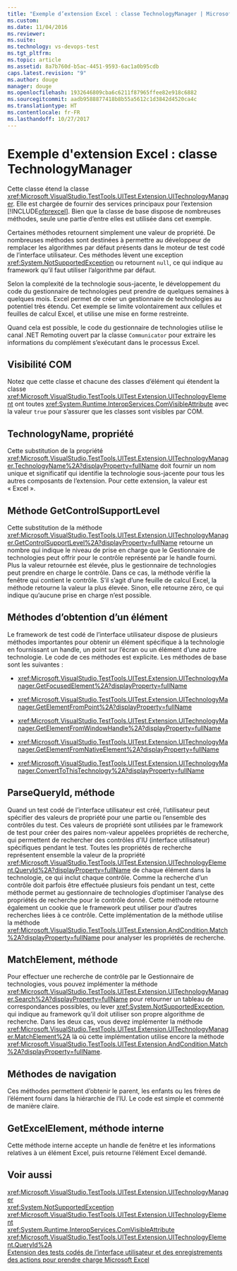 ```yaml
---
title: "Exemple d’extension Excel : classe TechnologyManager | Microsoft Docs"
ms.custom: 
ms.date: 11/04/2016
ms.reviewer: 
ms.suite: 
ms.technology: vs-devops-test
ms.tgt_pltfrm: 
ms.topic: article
ms.assetid: 8a7b760d-b5ac-4451-9593-6ac1a0b95cdb
caps.latest.revision: "9"
ms.author: douge
manager: douge
ms.openlocfilehash: 1932646809cba6c6211f87965ffee82e918c6882
ms.sourcegitcommit: aadb9588877418b8b55a5612c1d3842d4520ca4c
ms.translationtype: HT
ms.contentlocale: fr-FR
ms.lasthandoff: 10/27/2017
---
```

# <a name="sample-excel-extension-technologymanager-class"></a>Exemple d'extension Excel : classe TechnologyManager
Cette classe étend la classe <xref:Microsoft.VisualStudio.TestTools.UITest.Extension.UITechnologyManager>. Elle est chargée de fournir des services principaux pour l’extension [!INCLUDE[ofprexcel](../test/includes/ofprexcel_md.md)]. Bien que la classe de base dispose de nombreuses méthodes, seule une partie d’entre elles est utilisée dans cet exemple.  
  
 Certaines méthodes retournent simplement une valeur de propriété. De nombreuses méthodes sont destinées à permettre au développeur de remplacer les algorithmes par défaut présents dans le moteur de test codé de l’interface utilisateur. Ces méthodes lèvent une exception <xref:System.NotSupportedException> ou retournent `null`, ce qui indique au framework qu’il faut utiliser l’algorithme par défaut.  
  
 Selon la complexité de la technologie sous-jacente, le développement du code du gestionnaire de technologies peut prendre de quelques semaines à quelques mois. Excel permet de créer un gestionnaire de technologies au potentiel très étendu. Cet exemple se limite volontairement aux cellules et feuilles de calcul Excel, et utilise une mise en forme restreinte.  
  
 Quand cela est possible, le code du gestionnaire de technologies utilise le canal .NET Remoting ouvert par la classe `Communicator` pour extraire les informations du complément s’exécutant dans le processus Excel.  
  
## <a name="com-visibility"></a>Visibilité COM  
 Notez que cette classe et chacune des classes d’élément qui étendent la classe <xref:Microsoft.VisualStudio.TestTools.UITest.Extension.UITechnologyElement> ont toutes <xref:System.Runtime.InteropServices.ComVisibleAttribute> avec la valeur `true` pour s’assurer que les classes sont visibles par COM.  
  
## <a name="technologyname-property"></a>TechnologyName, propriété  
 Cette substitution de la propriété <xref:Microsoft.VisualStudio.TestTools.UITest.Extension.UITechnologyManager.TechnologyName%2A?displayProperty=fullName> doit fournir un nom unique et significatif qui identifie la technologie sous-jacente pour tous les autres composants de l’extension. Pour cette extension, la valeur est « Excel ».  
  
## <a name="getcontrolsupportlevel-method"></a>Méthode GetControlSupportLevel  
 Cette substitution de la méthode <xref:Microsoft.VisualStudio.TestTools.UITest.Extension.UITechnologyManager.GetControlSupportLevel%2A?displayProperty=fullName> retourne un nombre qui indique le niveau de prise en charge que le Gestionnaire de technologies peut offrir pour le contrôle représenté par le handle fourni. Plus la valeur retournée est élevée, plus le gestionnaire de technologies peut prendre en charge le contrôle. Dans ce cas, la méthode vérifie la fenêtre qui contient le contrôle. S’il s’agit d’une feuille de calcul Excel, la méthode retourne la valeur la plus élevée. Sinon, elle retourne zéro, ce qui indique qu’aucune prise en charge n’est possible.  
  
## <a name="methods-to-get-an-element"></a>Méthodes d’obtention d’un élément  
 Le framework de test codé de l’interface utilisateur dispose de plusieurs méthodes importantes pour obtenir un élément spécifique à la technologie en fournissant un handle, un point sur l’écran ou un élément d’une autre technologie. Le code de ces méthodes est explicite. Les méthodes de base sont les suivantes :  
  
-   <xref:Microsoft.VisualStudio.TestTools.UITest.Extension.UITechnologyManager.GetFocusedElement%2A?displayProperty=fullName>  
  
-   <xref:Microsoft.VisualStudio.TestTools.UITest.Extension.UITechnologyManager.GetElementFromPoint%2A?displayProperty=fullName>  
  
-   <xref:Microsoft.VisualStudio.TestTools.UITest.Extension.UITechnologyManager.GetElementFromWindowHandle%2A?displayProperty=fullName>  
  
-   <xref:Microsoft.VisualStudio.TestTools.UITest.Extension.UITechnologyManager.GetElementFromNativeElement%2A?displayProperty=fullName>  
  
-   <xref:Microsoft.VisualStudio.TestTools.UITest.Extension.UITechnologyManager.ConvertToThisTechnology%2A?displayProperty=fullName>  
  
## <a name="parsequeryid-method"></a>ParseQueryId, méthode  
 Quand un test codé de l’interface utilisateur est créé, l’utilisateur peut spécifier des valeurs de propriété pour une partie ou l’ensemble des contrôles du test. Ces valeurs de propriété sont utilisées par le framework de test pour créer des paires nom-valeur appelées propriétés de recherche, qui permettent de rechercher des contrôles d’IU (interface utilisateur) spécifiques pendant le test. Toutes les propriétés de recherche représentent ensemble la valeur de la propriété <xref:Microsoft.VisualStudio.TestTools.UITest.Extension.UITechnologyElement.QueryId%2A?displayProperty=fullName> de chaque élément dans la technologie, ce qui inclut chaque contrôle. Comme la recherche d’un contrôle doit parfois être effectuée plusieurs fois pendant un test, cette méthode permet au gestionnaire de technologies d’optimiser l’analyse des propriétés de recherche pour le contrôle donné. Cette méthode retourne également un cookie que le framework peut utiliser pour d’autres recherches liées à ce contrôle. Cette implémentation de la méthode utilise la méthode <xref:Microsoft.VisualStudio.TestTools.UITest.Extension.AndCondition.Match%2A?displayProperty=fullName> pour analyser les propriétés de recherche.  
  
## <a name="matchelement-method"></a>MatchElement, méthode  
 Pour effectuer une recherche de contrôle par le Gestionnaire de technologies, vous pouvez implémenter la méthode <xref:Microsoft.VisualStudio.TestTools.UITest.Extension.UITechnologyManager.Search%2A?displayProperty=fullName> pour retourner un tableau de correspondances possibles, ou lever <xref:System.NotSupportedException>, qui indique au framework qu’il doit utiliser son propre algorithme de recherche. Dans les deux cas, vous devez implémenter la méthode <xref:Microsoft.VisualStudio.TestTools.UITest.Extension.UITechnologyManager.MatchElement%2A> là où cette implémentation utilise encore la méthode <xref:Microsoft.VisualStudio.TestTools.UITest.Extension.AndCondition.Match%2A?displayProperty=fullName>.  
  
## <a name="navigation-methods"></a>Méthodes de navigation  
 Ces méthodes permettent d’obtenir le parent, les enfants ou les frères de l’élément fourni dans la hiérarchie de l’IU. Le code est simple et commenté de manière claire.  
  
## <a name="getexcelelement-internal-method"></a>GetExcelElement, méthode interne  
 Cette méthode interne accepte un handle de fenêtre et les informations relatives à un élément Excel, puis retourne l’élément Excel demandé.  
  
## <a name="see-also"></a>Voir aussi  
 <xref:Microsoft.VisualStudio.TestTools.UITest.Extension.UITechnologyManager>   
 <xref:System.NotSupportedException>   
 <xref:Microsoft.VisualStudio.TestTools.UITest.Extension.UITechnologyElement>   
 <xref:System.Runtime.InteropServices.ComVisibleAttribute>   
 <xref:Microsoft.VisualStudio.TestTools.UITest.Extension.UITechnologyElement.QueryId%2A>   
 [Extension des tests codés de l’interface utilisateur et des enregistrements des actions pour prendre charge Microsoft Excel](../test/extending-coded-ui-tests-and-action-recordings-to-support-microsoft-excel.md)
